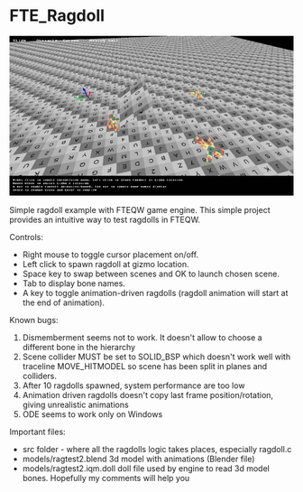# FTE_Ragdoll
![alt text](https://raw.githubusercontent.com/toneddu2000/FTE_Ragdoll/master/screenshot.png)

Simple ragdoll example with FTEQW game engine. This simple project provides an intuitive way to test ragdolls in FTEQW.

Controls:
- Right mouse to toggle cursor placement on/off.
- Left click to spawn ragdoll at gizmo location.
- Space key to swap between scenes and OK to launch chosen scene.
- Tab to display bone names.
- A key to toggle animation-driven ragdolls (ragdoll animation will start at the end of animation).

Known bugs:
1) Dismemberment seems not to work. It doesn't allow to choose a different bone in the hierarchy
2) Scene collider MUST be set to SOLID_BSP which doesn't work well with traceline MOVE_HITMODEL so scene has been split in planes and colliders.
3) After 10 ragdolls spawned, system performance are too low
4) Animation driven ragdolls doesn't copy last frame position/rotation, giving unrealistic animations
5) ODE seems to work only on Windows

Important files:
- src folder - where all the ragdolls logic takes places, especially ragdoll.c
- models/ragtest2.blend 3d model with animations (Blender file)
- models/ragtest2.iqm.doll doll file used by engine to read 3d model bones. Hopefully my comments will help you